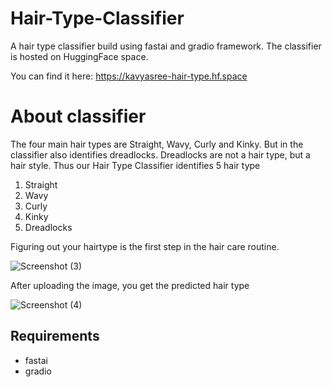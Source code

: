 # Hair-Type-Classifier
A hair type classifier build using fastai and gradio framework. The classifier is hosted on HuggingFace space.

You can find it here: https://kavyasree-hair-type.hf.space


# About classifier
The four main hair types are Straight, Wavy, Curly and Kinky. But in the classifier also identifies dreadlocks. Dreadlocks are not a hair type, but a hair style. Thus our Hair Type Classifier identifies 5 hair type
1. Straight
2. Wavy
3. Curly
4. Kinky
5. Dreadlocks

Figuring out your hairtype is the first step in the hair care routine.

![Screenshot (3)](https://github.com/Kavya-sree/Hair-Type-Classifier/assets/27502670/94ca1a9e-749b-4748-828c-d2dce5b1ef36)

After uploading the image, you get the predicted hair type

![Screenshot (4)](https://github.com/Kavya-sree/Hair-Type-Classifier/assets/27502670/dc9aba73-2d82-42c3-a30b-843c8909570f)



## Requirements
* fastai
* gradio





